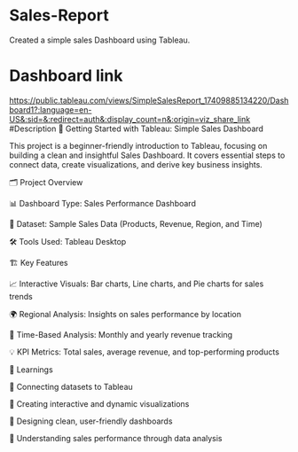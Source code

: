 # Sales-Report
Created a simple sales Dashboard using Tableau.
# Dashboard link
https://public.tableau.com/views/SimpleSalesReport_17409885134220/Dashboard1?:language=en-US&:sid=&:redirect=auth&:display_count=n&:origin=viz_share_link
#Description
🚀 Getting Started with Tableau: Simple Sales Dashboard

This project is a beginner-friendly introduction to Tableau, focusing on building a clean and insightful Sales Dashboard. It covers essential steps to connect data, create visualizations, and derive key business insights.

🗂️ Project Overview

📊 Dashboard Type: Sales Performance Dashboard

📝 Dataset: Sample Sales Data (Products, Revenue, Region, and Time)

🛠️ Tools Used: Tableau Desktop


🏗️ Key Features

📈 Interactive Visuals: Bar charts, Line charts, and Pie charts for sales trends

🌍 Regional Analysis: Insights on sales performance by location

📅 Time-Based Analysis: Monthly and yearly revenue tracking

💡 KPI Metrics: Total sales, average revenue, and top-performing products



📝 Learnings

📌 Connecting datasets to Tableau

📌 Creating interactive and dynamic visualizations

📌 Designing clean, user-friendly dashboards

📌 Understanding sales performance through data analysis


